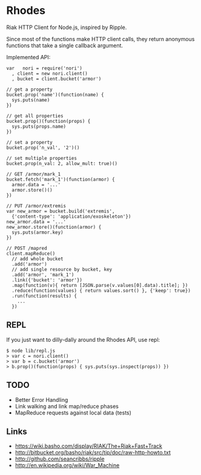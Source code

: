 # Rhodes

Riak HTTP Client for Node.js, inspired by Ripple.

Since most of the functions make HTTP client calls, they return anonymous
functions that take a single callback argument.

Implemented API:

    var   nori = require('nori')
      , client = new nori.client()
      , bucket = client.bucket('armor')

    // get a property
    bucket.prop('name')(function(name) {
      sys.puts(name)
    })

    // get all properties
    bucket.prop()(function(props) {
      sys.puts(props.name)
    })

    // set a property
    bucket.prop('n_val', '2')()

    // set multiple properties
    bucket.prop(n_val: 2, allow_mult: true)()

    // GET /armor/mark_1
    bucket.fetch('mark_1')(function(armor) { 
      armor.data = '...'
      armor.store()()
    }) 

    // PUT /armor/extremis
    var new_armor = bucket.build('extremis', 
      {'content-type': 'application/exoskeleton'})
    new_armor.data = '...'
    new_armor.store()(function(armor) {
      sys.puts(armor.key)
    })

    // POST /mapred
    client.mapReduce()
      // add whole bucket
      .add('armor')
      // add single resource by bucket, key
      .add('armor', 'mark_1')
      .link({'bucket': 'armor'})
      .map(function(v){ return [JSON.parse(v.values[0].data).title]; })
      .reduce(function(values) { return values.sort() }, {'keep': true})
      .run(function(results) {
        ...
      })

## REPL

If you just want to dilly-dally around the Rhodes API, use repl:

    $ node lib/repl.js
    > var c = nori.client()
    > var b = c.bucket('armor')
    > b.prop()(function(props) { sys.puts(sys.inspect(props)) })

## TODO

* Better Error Handling
* Link walking and link map/reduce phases
* MapReduce requests against local data (tests)

## Links

* https://wiki.basho.com/display/RIAK/The+Riak+Fast+Track
* http://bitbucket.org/basho/riak/src/tip/doc/raw-http-howto.txt
* http://github.com/seancribbs/ripple
* http://en.wikipedia.org/wiki/War_Machine
